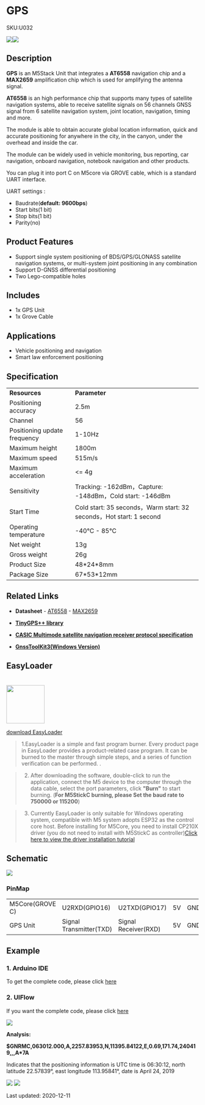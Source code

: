 # GPS

<el-tag effect="plain">SKU:U032</el-tag>

<div class="product_pic"><img src="assets/img/product_pics/unit/unit_gps_01.webp"><img src="assets/img/product_pics/unit/unit_gps_02.webp"></div>

## Description

**GPS** is an M5Stack Unit that integrates a **AT6558** navigation chip and a  **MAX2659** amplification chip which is used for amplifying the antenna signal.

**AT6558** is an high performance chip that supports many types of satellite navigation systems, able to receive satellite signals on 56 channels GNSS signal from 6 satellite navigation system, joint location, navigation, timing and more.

The module is able to obtain accurate global location information, quick and accurate positioning for anywhere in the city, in the canyon, under the overhead and inside the car.

The module can be widely used in vehicle monitoring, bus reporting, car navigation, onboard navigation, notebook navigation and other products.

You can plug it into port C on M5core via GROVE cable, which is a standard UART interface.

UART settings :
- Baudrate(**default: 9600bps**)
- Start bits(1 bit)
- Stop bits(1 bit)
- Parity(no)

## Product Features

- Support single system positioning of BDS/GPS/GLONASS satellite navigation systems, or multi-system joint positioning in any combination
- Support D-GNSS differential positioning
- Two Lego-compatible holes

## Includes

- 1x GPS Unit
- 1x Grove Cable

## Applications

- Vehicle positioning and navigation
- Smart law enforcement positioning

## Specification

<table>
   <tr style="font-weight:bold">
      <td>Resources</td>
      <td>Parameter</td>
   </tr>
   <tr>
      <td>Positioning accuracy</td>
      <td>2.5m</td>
   </tr>
   <tr>
      <td>Channel</td>
      <td>56</td>
   </tr>
   <tr>
      <td>Positioning update frequency</td>
      <td>1-10Hz</td>
   </tr>
   <tr>
      <td>Maximum height</td>
      <td>1800m</td>
   </tr>
   <tr>
      <td>Maximum speed</td>
      <td>515m/s</td>
   </tr>
   <tr>
      <td>Maximum acceleration</td>
      <td> <= 4g</td>
   </tr>
   <tr>
      <td>Sensitivity</td>
      <td>Tracking: -162dBm，Capture: -148dBm，Cold start: -146dBm</td>
   </tr>
   <tr>
      <td>Start Time</td>
      <td>Cold start: 35 seconds，Warm start: 32 seconds，Hot start: 1 second</td>
   </tr>
   <tr>
      <td>Operating temperature</td>
      <td>-40°C - 85°C</td>
   </tr>
   <tr>
      <td>Net weight</td>
      <td>13g</td>
   </tr>
   <tr>
      <td>Gross weight</td>
      <td>26g</td>
   </tr>
   <tr>
      <td>Product Size</td>
      <td>48*24*8mm</td>
   </tr>
   <tr>
      <td>Package Size</td>
      <td>67*53*12mm</td>
   </tr>
</table>


## Related Links

- **Datasheet** - [AT6558](https://m5stack.oss-cn-shenzhen.aliyuncs.com/resource/docs/datasheet/unit/AT6558_en.pdf) - [MAX2659](https://m5stack.oss-cn-shenzhen.aliyuncs.com/resource/docs/datasheet/unit/MAX2659_en.pdf)

- **[TinyGPS++ library](http://arduiniana.org/libraries/tinygpsplus/)**

- **[CASIC Multimode satellite navigation receiver protocol specification](https://m5stack.oss-cn-shenzhen.aliyuncs.com/resource/docs/datasheet/unit/Multimode_satellite_navigation_receiver_cn.pdf)**

- **[GnssToolKit3(Windows Version)](http://www.icofchina.com/d/file/xiazai/2018-05-23/2b29a8da746eec0ef1dcd9deae895298.zip)**

## EasyLoader

<img src="https://m5stack.oss-cn-shenzhen.aliyuncs.com/image/EasyLoader_logo.webp" width="100px" style="margin-top:20px">

<a href="https://m5stack.oss-cn-shenzhen.aliyuncs.com/EasyLoader/Unit/EasyLoader_GPSRaw.exe"><el-button type="primary">download EasyLoader</el-button></a>

>1.EasyLoader is a simple and fast program burner. Every product page in EasyLoader provides a product-related case program. It can be burned to the master through simple steps, and a series of function verification can be performed. .

>2. After downloading the software, double-click to run the application, connect the M5 device to the computer through the data cable, select the port parameters, click **"Burn"** to start burning. (**For M5StickC burning, please Set the baud rate to 750000 or 115200**)

>3. Currently EasyLoader is only suitable for Windows operating system, compatible with M5 system adopts ESP32 as the control core host. Before installing for M5Core, you need to install CP210X driver (you do not need to install with M5StickC as controller)[Click here to view the driver installation tutorial](en/related_documents/M5Burner#install-usb-driver)

## Schematic

<img src="assets/img/product_pics/unit/gps_sch.webp">

### PinMap

<table>
 <tr><td>M5Core(GROVE C)</td><td>U2RXD(GPIO16)</td><td>U2TXD(GPIO17)</td><td>5V</td><td>GND</td></tr>
 <tr><td>GPS Unit</td><td>Signal Transmitter(TXD)</td><td>Signal Receiver(RXD)</td><td>5V</td><td>GND</td></tr>
</table>

## Example

### 1. Arduino IDE

To get the complete code, please click [here](https://github.com/m5stack/M5Stack/tree/master/examples/Unit/GPS_AT6558)

### 2. UIFlow

If you want the complete code, please click [here](https://github.com/m5stack/M5-ProductExampleCodes/tree/master/Unit/GPS/UIFlow)

<img src="assets/img/product_pics/unit/gps/gps.webp">

**Analysis:**

**$GNRMC,063012.000,A,2257.83953,N,11395.84122,E,0.69,171.74,240419,,,A*7A**

Indicates that the positioning information is UTC time is 06:30:12, north latitude 22.57839°, east longitude 113.95841°, date is April 24, 2019

<img src="assets/img/product_pics/unit/gps/unit_gps_08.webp">

<img src="assets/img/product_pics/unit/gps/unit_gps_07.webp">

<el-divider content-position="right">Last updated: 2020-12-11</el-divider>

<script>

   var purchase_link = 'https://m5stack.com/collections/m5-unit/products/mini-gps-bds-unit';

   anchor_search(purchase_link);
   scrollFunc();

</script>
